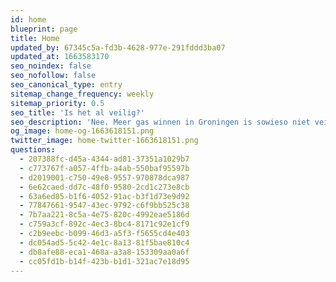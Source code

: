 ```yaml
---
id: home
blueprint: page
title: Home
updated_by: 67345c5a-fd3b-4628-977e-291fddd3ba07
updated_at: 1663583170
seo_noindex: false
seo_nofollow: false
seo_canonical_type: entry
sitemap_change_frequency: weekly
sitemap_priority: 0.5
seo_title: 'Is het al veilig?'
seo_description: 'Nee. Meer gas winnen in Groningen is sowieso niet veilig tot en met 2028. Dit zegt het huidige versterkingsplan, dat gebaseerd is op afbouw.'
og_image: home-og-1663618151.png
twitter_image: home-twitter-1663618151.png
questions:
  - 207388fc-d45a-4344-ad81-37351a1029b7
  - c773767f-a057-4ffb-a4ab-550baf95597b
  - d2019001-c750-49e8-9557-970878dca987
  - 6e62caed-dd7c-48f0-9580-2cd1c273e8cb
  - 63a6ed85-b1f6-4052-91ac-b3f1d73e9d92
  - 77847661-9547-43ec-9792-c6f9bb525c38
  - 7b7aa221-8c5a-4e75-820c-4992eae5186d
  - c759a3cf-892c-4ec3-8bc4-8171c92e1cf9
  - c2b9eebc-b099-46d3-a5f3-f5655cd4e403
  - dc054ad5-5c42-4e1c-8a13-81f5bae810c4
  - db8afe88-eca1-468a-a3a8-153309aa0a6f
  - cc05fd1b-b14f-423b-b1d1-321ac7e18d95
---
```

